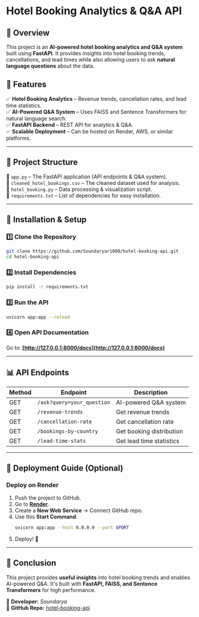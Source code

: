 
# **Hotel Booking Analytics & Q&A API**  

## 📌 **Overview**  
This project is an **AI-powered hotel booking analytics and Q&A system** built using **FastAPI**. It provides insights into hotel booking trends, cancellations, and lead times while also allowing users to ask **natural language questions** about the data.  

## 🚀 **Features**  
✅ **Hotel Booking Analytics** – Revenue trends, cancellation rates, and lead time statistics.  
✅ **AI-Powered Q&A System** – Uses FAISS and Sentence Transformers for natural language search.  
✅ **FastAPI Backend** – REST API for analytics & Q&A.  
✅ **Scalable Deployment** – Can be hosted on Render, AWS, or similar platforms.  

---

## 📂 **Project Structure**  
📁 `app.py` – The FastAPI application (API endpoints & Q&A system).  
📁 `cleaned_hotel_bookings.csv` – The cleaned dataset used for analysis.  
📁 `hotel_booking.py` – Data processing & visualization script.  
📁 `requirements.txt` – List of dependencies for easy installation.  

---

## 🔧 **Installation & Setup**  

### **1️⃣ Clone the Repository**  
```sh
git clone https://github.com/Soundaryar1008/hotel-booking-api.git
cd hotel-booking-api
```

### **2️⃣ Install Dependencies**  
```sh
pip install -r requirements.txt
```

### **3️⃣ Run the API**  
```sh
uvicorn app:app --reload
```

### **4️⃣ Open API Documentation**  
Go to: **[http://127.0.0.1:8000/docs](http://127.0.0.1:8000/docs)**  

---

## 📊 **API Endpoints**  

| **Method** | **Endpoint**              | **Description**                 |
|-----------|-------------------------|--------------------------------|
| GET       | `/ask?query=your_question` | AI-powered Q&A system         |
| GET       | `/revenue-trends`         | Get revenue trends            |
| GET       | `/cancellation-rate`      | Get cancellation rate         |
| GET       | `/bookings-by-country`    | Get booking distribution      |
| GET       | `/lead-time-stats`        | Get lead time statistics      |

---

## 🎯 **Deployment Guide (Optional)**  

### **Deploy on Render**  
1. Push the project to GitHub.  
2. Go to **[Render](https://render.com/)**.  
3. Create a **New Web Service** → Connect GitHub repo.  
4. Use this **Start Command**:  
   ```sh
   uvicorn app:app --host 0.0.0.0 --port $PORT
   ```
5. Deploy! 🚀  

---

## 📌 **Conclusion**  
This project provides **useful insights** into hotel booking trends and enables AI-powered Q&A. It's built with **FastAPI, FAISS, and Sentence Transformers** for high performance.  

🔹 **Developer:** _Soundarya_  
🔹 **GitHub Repo:** [hotel-booking-api](https://github.com/Soundaryar1008/hotel-booking-api)  


